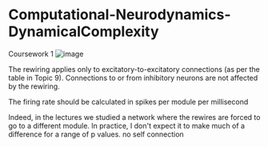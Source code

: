 # Computational-Neurodynamics-DynamicalComplexity
Coursework 1
![image](https://github.com/user-attachments/assets/9785f8f5-ab07-4792-8764-2f2d30bc3934)


The rewiring applies only to excitatory-to-excitatory connections (as per the table in Topic 9). Connections to or from inhibitory neurons are not affected by the rewiring.

The firing rate should be calculated in spikes per module per millisecond

Indeed, in the lectures we studied a network where the rewires are forced to go to a different module. In practice, I don't expect it to make much of a difference for a range of p values.
no self connection
